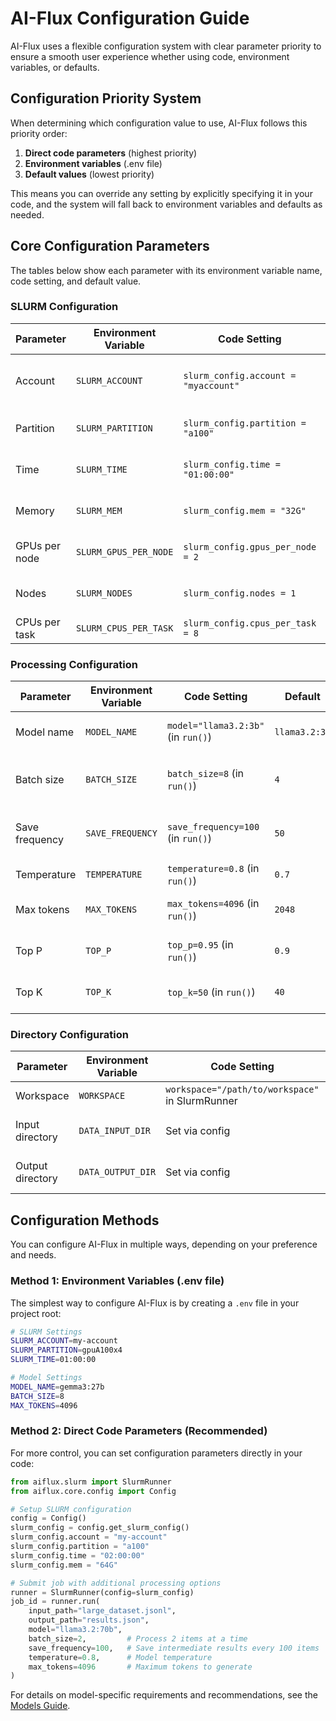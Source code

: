 # AI-Flux Configuration Guide

AI-Flux uses a flexible configuration system with clear parameter priority to ensure a smooth user experience whether using code, environment variables, or defaults.

## Configuration Priority System

When determining which configuration value to use, AI-Flux follows this priority order:

1. **Direct code parameters** (highest priority)
2. **Environment variables** (.env file)
3. **Default values** (lowest priority)

This means you can override any setting by explicitly specifying it in your code, and the system will fall back to environment variables and defaults as needed.

## Core Configuration Parameters

The tables below show each parameter with its environment variable name, code setting, and default value.

### SLURM Configuration

| Parameter | Environment Variable | Code Setting | Default | Description |
|-----------|----------------------|-------------|---------|-------------|
| Account | `SLURM_ACCOUNT` | `slurm_config.account = "myaccount"` | (required) | SLURM account name with GPU access |
| Partition | `SLURM_PARTITION` | `slurm_config.partition = "a100"` | `gpuA100x4` | GPU partition to use |
| Time | `SLURM_TIME` | `slurm_config.time = "01:00:00"` | `00:30:00` | Job time limit (HH:MM:SS) |
| Memory | `SLURM_MEM` | `slurm_config.mem = "32G"` | `32G` | Memory allocation per node |
| GPUs per node | `SLURM_GPUS_PER_NODE` | `slurm_config.gpus_per_node = 2` | `1` | Number of GPUs to allocate |
| Nodes | `SLURM_NODES` | `slurm_config.nodes = 1` | `1` | Number of nodes to request |
| CPUs per task | `SLURM_CPUS_PER_TASK` | `slurm_config.cpus_per_task = 8` | `4` | CPUs per task |

### Processing Configuration

| Parameter | Environment Variable | Code Setting | Default | Description |
|-----------|----------------------|-------------|---------|-------------|
| Model name | `MODEL_NAME` | `model="llama3.2:3b"` (in `run()`) | `llama3.2:3b` | Model to use (format: `model:size`) |
| Batch size | `BATCH_SIZE` | `batch_size=8` (in `run()`) | `4` | Number of prompts to process in parallel |
| Save frequency | `SAVE_FREQUENCY` | `save_frequency=100` (in `run()`) | `50` | How often to save intermediate results |
| Temperature | `TEMPERATURE` | `temperature=0.8` (in `run()`) | `0.7` | Sampling temperature |
| Max tokens | `MAX_TOKENS` | `max_tokens=4096` (in `run()`) | `2048` | Maximum tokens to generate |
| Top P | `TOP_P` | `top_p=0.95` (in `run()`) | `0.9` | Top-p sampling parameter |
| Top K | `TOP_K` | `top_k=50` (in `run()`) | `40` | Top-k sampling parameter |

### Directory Configuration

| Parameter | Environment Variable | Code Setting | Default | Description |
|-----------|----------------------|-------------|---------|-------------|
| Workspace | `WORKSPACE` | `workspace="/path/to/workspace"` in SlurmRunner | `./` | Project root directory |
| Input directory | `DATA_INPUT_DIR` | Set via config | `data/input` | Directory for input files |
| Output directory | `DATA_OUTPUT_DIR` | Set via config | `data/output` | Directory for output files |

## Configuration Methods

You can configure AI-Flux in multiple ways, depending on your preference and needs.

### Method 1: Environment Variables (.env file)

The simplest way to configure AI-Flux is by creating a `.env` file in your project root:

```bash
# SLURM Settings
SLURM_ACCOUNT=my-account
SLURM_PARTITION=gpuA100x4
SLURM_TIME=01:00:00

# Model Settings
MODEL_NAME=gemma3:27b
BATCH_SIZE=8
MAX_TOKENS=4096
```

### Method 2: Direct Code Parameters (Recommended)

For more control, you can set configuration parameters directly in your code:

```python
from aiflux.slurm import SlurmRunner
from aiflux.core.config import Config

# Setup SLURM configuration
config = Config()
slurm_config = config.get_slurm_config()
slurm_config.account = "my-account"
slurm_config.partition = "a100"
slurm_config.time = "02:00:00"
slurm_config.mem = "64G"

# Submit job with additional processing options
runner = SlurmRunner(config=slurm_config)
job_id = runner.run(
    input_path="large_dataset.jsonl",
    output_path="results.json",
    model="llama3.2:70b",
    batch_size=2,         # Process 2 items at a time
    save_frequency=100,   # Save intermediate results every 100 items
    temperature=0.8,      # Model temperature
    max_tokens=4096       # Maximum tokens to generate
)
```

For details on model-specific requirements and recommendations, see the [Models Guide](MODELS.md). 